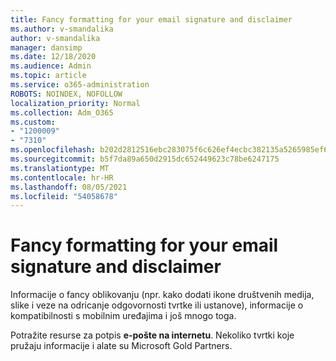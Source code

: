 ```yaml
---
title: Fancy formatting for your email signature and disclaimer
ms.author: v-smandalika
author: v-smandalika
manager: dansimp
ms.date: 12/18/2020
ms.audience: Admin
ms.topic: article
ms.service: o365-administration
ROBOTS: NOINDEX, NOFOLLOW
localization_priority: Normal
ms.collection: Adm_O365
ms.custom:
- "1200009"
- "7310"
ms.openlocfilehash: b202d2812516ebc283075f6c626ef4ecbc382135a5265985ef61aab1c4eedca6
ms.sourcegitcommit: b5f7da89a650d2915dc652449623c78be6247175
ms.translationtype: MT
ms.contentlocale: hr-HR
ms.lasthandoff: 08/05/2021
ms.locfileid: "54058678"
---
```

# <a name="fancy-formatting-for-your-email-signature-and-disclaimer"></a>Fancy formatting for your email signature and disclaimer
Informacije o fancy oblikovanju (npr. kako dodati ikone društvenih medija, slike i veze na odricanje odgovornosti tvrtke ili ustanove), informacije o kompatibilnosti s mobilnim uređajima i još mnogo toga.

Potražite resurse za potpis **e-pošte na internetu**. Nekoliko tvrtki koje pružaju informacije i alate su Microsoft Gold Partners.
